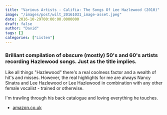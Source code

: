 ```yaml
---
title: "Various Artists - Califia: The Songs Of Lee Hazlewood (2010)"
image: "/images/post/wilt_20161031_image-asset.jpeg"
date: 2016-10-29T00:00:00.0000000
draft: false
author: "David"
tags: []
categories: ["Listen"]
---
```

### Brilliant compilation of obscure (mostly) 50's and 60's artists recording Hazlewood songs. Just as the title implies.

Like all things "Hazlewood" there's a real coolness factor and a wealth of hit's and misses. However, the real highlights for me are always Nancy Sinatra and Lee Hazlewood or Lee Hazlewood in combination with any other female vocalist - trained or otherwise.

I'm trawling through his back catalogue and loving everything he touches.

-  [amazon.co.uk](https://www.amazon.co.uk/Califia-Songs-Hazlewood-Various-Artists/dp/B003V8XE9C/ref=sr_1_1?s=music&ie=UTF8&qid=1477706014&sr=1-1&keywords=califia)
